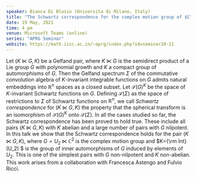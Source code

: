 ```yaml
---
speaker: Bianca Di Blasio (Universita di Milano, Italy)
title: "The Schwartz correspondence for the complex motion group of $C^2$"
date: 19 May, 2021
time: 4 pm
venue: Microsoft Teams (online)
series: "APRG Seminar"
website: https://math.iisc.ac.in/~aprg/index.php?id=seminar20-21
---
```


Let  $(K\ltimes G,K)$ be a Gelfand pair, where $K\ltimes G$ is the
semidirect product of a Lie group $G$ with polynomial growth and $K$
a compact group of automorphisms of $G$. Then the Gelfand spectrum
$\Sigma$ of the commutative convolution algebra  of $K$-invariant
integrable functions on $G$ admits natural embeddings into $\mathbb{R}^n$
spaces as a closed subset. Let $\mathcal{S}(G)^K$ be the space of
$K$-invariant Schwartz functions on $G$. Defining $\mathcal{S}(\Sigma)$
as the space of restrictions to $\Sigma$ of Schwartz functions on
$\mathbb R^n$, we call _Schwartz correspondence_ for $(K\ltimes G,K)$ the
property that the spherical transform is an isomorphism of $\mathcal{S}(G)^K$
onto $\mathcal{S}(\Sigma)$. In all the cases studied so far, the Schwartz
correspondence has been proved to hold true. These include all pairs
$(K\ltimes G,K)$ with $K$ abelian and a large number of pairs with $G$
nilpotent. In this talk we show that the Schwartz correspondence holds for
the pair $(K\ltimes G,K)$, where $G=U_2\ltimes \mathbb{C}^2$ is the complex
motion group and $K={\rm Int}(U_2) $ is the group of inner automorphisms
of $G$ induced by elements of $U_2$. This is one of the simplest pairs with
$G$ non-nilpotent and $K$ non-abelian. This work arises from a collaboration
with Francesca Astengo and Fulvio Ricci.
